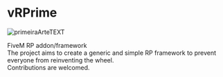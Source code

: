 # vRPrime

![primeiraArteTEXT](https://github.com/GuaxinimScripts/vrprime/assets/155213285/89fd9ad3-86d9-4587-84c8-060c21a9435c)

FiveM RP addon/framework </br>
The project aims to create a generic and simple RP framework to prevent everyone from reinventing the wheel.</br>
Contributions are welcomed.
